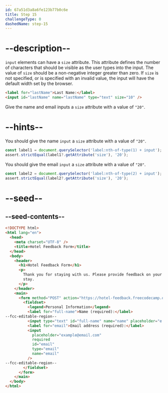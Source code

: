 ```yaml
---
id: 67a51d3a8a6fe123b77b0c6e
title: Step 15
challengeType: 0
dashedName: step-15
---
```


# --description--

`input` elements can have a `size` attribute. This attribute defines the number of characters that should be visible as the user types into the input. The value of `size` should be a non-negative integer greater than zero. If `size` is not specified, or is specified with an invalid value, the input will have the default width set by the browser.

```html
<label for="lastName">Last Name:</label>
<input id="lastName" name="lastName" type="text" size="10" />
```

Give the name and email inputs a `size` attribute with a value of `"20"`.

# --hints--

You should give the name `input` a `size` attribute with a value of `"20"`.

```js
const label1 = document.querySelector('label:nth-of-type(1) + input');
assert.strictEqual(label1?.getAttribute('size'), '20');
```

You should give the email `input` a `size` attribute with a value of `"20"`.

```js
const label2 = document.querySelector('label:nth-of-type(2) + input');
assert.strictEqual(label2?.getAttribute('size'), '20');
```

# --seed--

## --seed-contents--

```html
<!DOCTYPE html>
<html lang="en">
  <head>
    <meta charset="UTF-8" />
    <title>Hotel Feedback Form</title>
  </head>
  <body>
    <header>
      <h1>Hotel Feedback Form</h1>
      <p>
        Thank you for staying with us. Please provide feedback on your recent
        stay.
      </p>
    </header>
    <main>
      <form method="POST" action="https://hotel-feedback.freecodecamp.org">
        <fieldset>
          <legend>Personal Information</legend>
          <label for="full-name">Name (required):</label>
--fcc-editable-region--
          <input type="text" id="full-name" name="name" placeholder="e.g. John Doe" required>
          <label for="email">Email address (required):</label>
          <input
            placeholder="example@email.com"
            required
            id="email"
            type="email"
            name="email"
          />         
--fcc-editable-region--
        </fieldset>
      </form>
    </main>
  </body>
</html>
```
